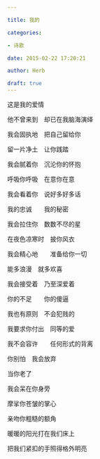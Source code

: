 ```yaml
---

title: 我的

categories:

- 诗歌

date: 2015-02-22 17:20:21

author: Herb

draft: true
---
```


这是我的爱情

他不曾来到　却已在我脑海演绎



我会固执地　把自己留给你

留一片净土　让你践踏

我会腻着你　沉沦你的怀抱

呼吸你呼吸　在意你在意

我会看着你　说好多好多话

我的忠诚　　我的秘密

我会拉住你　数数不尽的星

在夜色凉寒时　披你风衣

我会精心地　　准备给你一切

能多浪漫　就多欢喜

我会接受着　乃至深爱着

你的不足　　你的傻逼

我也有原则　不会犯贱的

我要求你付出　同等的爱

我不会容许　　任何形式的背离

你别怕　我会放弃



当你老了

我会呆在你身旁

摩挲你苍皱的掌心

亲吻你粗糙的额角



暖暖的阳光打在我们床上

把我们紧扣的手照得格外明亮